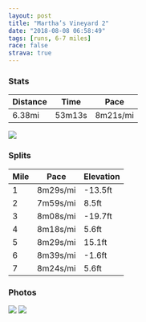 ```yaml
---
layout: post
title: "Martha’s Vineyard 2"
date: "2018-08-08 06:58:49"
tags: [runs, 6-7 miles]
race: false
strava: true
---
```


### Stats

| Distance | Time | Pace |
|----------|------|------|
|6.38mi|53m13s|8m21s/mi|

<img src='https://maps.googleapis.com/maps/api/staticmap?maptype=roadmap&path=enc:c`q{F`knmLeBeUmIaY}JeRzAsC`b@eOpYaPfUjCti@qGzs@i\pCz@|EtO`NtC}MyCqEyOiCaAus@r[yk@`HcKwC_HTkXnOy_@tMgFlDhJ~OlLj_@v@dR&key=AIzaSyC1MId7bFpkLXNAaYhBSTb8jLyiSqzbDtM&size=800x800&markers=color:yellow|label:S|41.38002,-70.52993&markers=color:green|label:F|41.38003000000001,-70.52986'>

### Splits

| Mile | Pace | Elevation |
|------|------|-----------|
|1|8m29s/mi|-13.5ft|
|2|7m59s/mi|8.5ft|
|3|8m08s/mi|-19.7ft|
|4|8m18s/mi|5.6ft|
|5|8m29s/mi|15.1ft|
|6|8m39s/mi|-1.6ft|
|7|8m24s/mi|5.6ft|

### Photos
<img src='https://dgtzuqphqg23d.cloudfront.net/FR8hH-zkWc3XFpIQGEQ6iKmKF81uypl4dNY3gGvDPeA-768x768.jpg'>

<img src='https://dgtzuqphqg23d.cloudfront.net/E_wjb_azzXNSUk8coNafs_M_HiA16zKjt2WYeU23RfU-768x576.jpg'>
